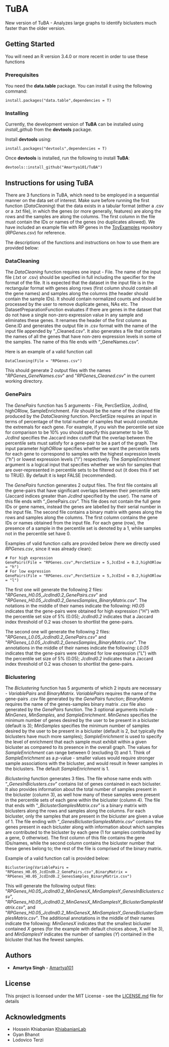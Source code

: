 # TuBA

New version of TuBA - Analyzes large graphs to identify biclusters much faster than the older version.

## Getting Started

You will need an R version 3.4.0 or more recent in order to use these functions

### Prerequisites

You need the **data.table** package. You can install it using the following command:

```
install.packages("data.table",dependencies = T)
```

### Installing

Currently, the development version of **TuBA** can be installed using *install_github* from the **devtools** package.

Install **devtools** using:

```
install.packages("devtools",dependencies = T)
```
Once **devtools** is installed, run the following to install **TuBA**:
```
devtools::install_github("Amartya101/TuBA")
```


## Instructions for using TuBA

There are 3 functions in TuBA, which need to be employed in a sequential manner on the data set of interest. Make sure before running the first function (*DataCleaning*) that the data exists in a tabular format (either a .csv or a .txt file), in which the genes (or more generally, features) are along the rows and the samples are along the columns. The first column in the file must contain the IDs or names of the genes (no duplicates allowed). We have included an example file with RP genes in the [ToyExamples](https://github.com/Amartya101/ToyExamples) repository (*RPGenes.csv*) for reference. 

The descriptions of the functions and instructions on how to use them are provided below:

### DataCleaning
The *DataCleaning* function requires one input - File. The name of the input file (.txt or .csv) should be specified in full including the specifier for the format of the file. It is expected that the dataset in the input file is in the rectangular format with genes along rows (first column should contain all the gene names) and samples along the columns (the header should contain the sample IDs). It should contain normalized counts and should be processed by the user to remove duplicate genes, NAs etc. The DatasetPreparationFunction evaluates if there are genes in the dataset that do not have a single non-zero expression value in any sample and eliminates these genes. It renames the header of the first column as Gene.ID and generates the output file in .csv format with the name of the input file appended by "_Cleaned.csv". It also generates a file that contains the names of all the genes that have non-zero expression levels in some of the samples. The name of this file ends with “_GeneNames.csv”.

Here is an example of a valid function call

```
DataCleaning(File = "RPGenes.csv")
```
This should generate 2 output files with the names "*RPGenes_GeneNames.csv*" and "*RPGenes_Cleaned.csv*" in the current working directory.

### GenePairs

The *GenePairs* function has 5 arguments - File, PercSetSize, JcdInd, highORlow, SampleEnrichment. *File* should be the name of the cleaned file produced by the *DataCleaning* function. PercSetSize requires an input in terms of percentage of the total number of samples that would constitute the extremals for each gene. For example, if you wish the percentile set size for comparison to be 10% you should specify this parameter to be 10. *JcdInd* specifies the Jaccard index cutoff that the overlap between the percentile sets must satisfy for a gene-pair to be a part of the graph. The input parameter *highORlow* specifies whether we want the percentile sets for each gene to correspond to samples with the highest expression levels ("h") or lowest expression levels ("l") respectively. The *SampleEnrichment* argument is a logical input that specifies whether we wish for samples that are over-represented in percentile sets to be filtered out (it does this if set to TRUE). By default it is kept FALSE (recommended). 

The *GenePairs* function generates 2 output files. The first file contains all the gene-pairs that have significant overlaps between their percentile sets (Jaccard indices greater than *JcdInd* specified by the user). The name of this file ends with “_GenePairs.csv”. This file does not contain the full gene IDs or gene names, instead the genes are labelled by their serial number in the input file. The second file contains a binary matrix with genes along the rows and samples along the columns. The first column contains the gene IDs or names obtained from the input file. For each gene (row), the presence of a sample in the percentile set is denoted by a 1, while samples not in the percentile set have 0. 

Examples of valid function calls are provided below (here we directly used *RPGenes.csv*, since it was already clean):
```
# For high expression
GenePairs(File = "RPGenes.csv",PercSetSize = 5,JcdInd = 0.2,highORlow = "h")
# For low expression
GenePairs(File = "RPGenes.csv",PercSetSize = 5,JcdInd = 0.2,highORlow = "l")
```
The first one will generate the following 2 files: "*RPGenes_H0.05_JcdInd0.2_GenePairs.csv*" and "*RPGenes_H0.05_JcdInd0.2_GenesSamples_BinaryMatrix.csv*". The notations in the middle of their names indicate the following: *H0.05* indicates that the gene-pairs were obtained for high expression ("H") with the percentile set size of 5% (0.05); *JcdInd0.2* indicates that a Jaccard index threshold of 0.2 was chosen to shortlist the gene-pairs.

The second one will generate the following 2 files: "*RPGenes_L0.05_JcdInd0.2_GenePairs.csv*" and "*RPGenes_L0.05_JcdInd0.2_GenesSamples_BinaryMatrix.csv*". The annotations in the middle of their names indicate the following: *L0.05* indicates that the gene-pairs were obtained for low expression ("L") with the percentile set size of 5% (0.05); *JcdInd0.2* indicates that a Jaccard index threshold of 0.2 was chosen to shortlist the gene-pairs.

### Biclustering

The *Biclustering* function has 5 arguments of which 2 inputs are necessary - *VariablePairs* and *BinaryMatrix*. *VariablePairs* requires the name of the gene-pairs .csv file generated by the *GenePairs* function; *BinaryMatrix* requires the name of the genes-samples binary matrix .csv file also generated by the *GenePairs* function. The 3 optional arguments include - *MinGenes*, *MinSamples*, and *SampleEnrichment*. *MinGenes* specifies the minimum number of genes desired by the user to be present in a bicluster (default is 3); *MinSamples* specifies the minimum number of samples desired by the user to be present in a bicluster (default is 2, but typically the biclusters have much more samples); *SampleEnrichment* is used to specify the level of enrichment that each sample must exhibit within a given bicluster as compared to its presence in the overall graph. The values for *SampleEnrichment* can range between 0 (excluding 0) and 1. Think of *SampleEnrichment* as a *p*-value - smaller values would require stronger sample associations with the bicluster, and would result in fewer samples in the biclusters. The default *SampleEnrichment* is 1.

*Biclustering* function generates 3 files. The file whose name ends with “*_GenesInBiclusters.csv*” contains list of genes contained in each bicluster. It also provides information about the total number of samples present in the bicluster (column 3), as well how many of these samples were present in the percentile sets of each gene within the bicluster (column 4). The file that ends with “*_BiclusterSamplesMatrix.csv*” is a binary matrix with biclusters along the rows and samples along the columns. For each bicluster, only the samples that are present in the bicluster are given a value of 1. The file ending with “*_GenesBiclusterSamplesMatrix.csv*” contains the genes present in each bicluster along with information about which samples are contributed to the bicluster by each gene (1 for samples contributed by a gene, 0 otherwise). The first column of this file contains the gene IDs/names, while the second column contains the bicluster number that these genes belong to; the rest of the file is comprised of the binary matrix.

Example of a valid function call is provided below:
```
Biclustering(VariablePairs = "RPGenes_H0.05_JcdInd0.2_GenePairs.csv",BinaryMatrix = "RPGenes_H0.05_JcdInd0.2_GenesSamples_BinaryMatrix.csv")
```
This will generate the following output files: "*RPGenes_H0.05_JcdInd0.2_MinGenesX_MinSamplesY_GenesInBiclusters.csv*", "*RPGenes_H0.05_JcdInd0.2_MinGenesX_MinSamplesY_BiclusterSamplesMatrix.csv*", and "*RPGenes_H0.05_JcdInd0.2_MinGenesX_MinSamplesY_GenesBiclusterSamplesMatrix.csv*". The additional annotations in the middle of their names indicate the following: *MinGenesX* indicates that the smallest bicluster contained *X* genes (for the example with default choices above, X will be 3), and *MinSamplesY* indicates the number of samples (*Y*) contained in the bicluster that has the fewest samples.

## Authors

* **Amartya Singh** - [Amartya101](https://github.com/Amartya101/)

## License

This project is licensed under the MIT License - see the [LICENSE.md](LICENSE.md) file for details

## Acknowledgments

* Hossein Khiabanian [KhiabanianLab](https://github.com/KhiabanianLab/)
* Gyan Bhanot
* Lodovico Terzi
